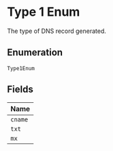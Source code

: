 
# Type 1 Enum

The type of DNS record generated.

## Enumeration

`Type1Enum`

## Fields

| Name |
|  --- |
| `cname` |
| `txt` |
| `mx` |

